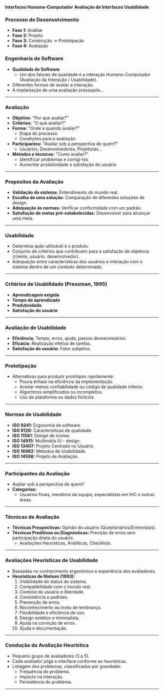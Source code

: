
**Interfaces Humano-Computador**
**Avaliação de Interfaces**
**Usabilidade**

### Processo de Desenvolvimento
- **Fase 1:** Análise
- **Fase 2:** Projeto
- **Fase 3:** Construção → Prototipação
- **Fase 4:** Avaliação

### Engenharia de Software
- **Qualidade de Software**
  - Um dos fatores de qualidade é a interação Humano-Computador (Avaliação da Interação / Usabilidade).
- Diferentes formas de avaliar a interação.
- A implantação de uma avaliação pressupõe...

---

### Avaliação
- **Objetivo:** "Por que avaliar?"
- **Critérios:** "O que avaliar?"
- **Forma:** "Onde e quando avaliar?"
  - Etapa do processo
  - Condições para a avaliação
- **Participantes:** "Avaliar sob a perspectiva de quem?"
  - Usuários, Desenvolvedores, Projetistas...
- **Métodos e técnicas:** "Como avaliar?"
  - Identificar problemas e corrigi-los
  - Aumentar produtividade e satisfação do usuário

---

### Propósitos da Avaliação
- **Validação do sistema:** Entendimento do mundo real.
- **Escolha de uma solução:** Comparação de diferentes soluções de design.
- **Adequação às normas:** Verificar conformidade com um padrão.
- **Satisfação de metas pré-estabelecidas:** Desenvolver para alcançar uma meta.

---

### Usabilidade
- Determina quão utilizável é o produto.
- Conjunto de critérios que contribuem para a satisfação de objetivos (cliente, usuário, desenvolvedor).
- Adequação entre características dos usuários e interação com o sistema dentro de um contexto determinado.

---

### Critérios de Usabilidade (Pressman, 1995)
- **Aprendizagem exigida**
- **Tempo de aprendizado**
- **Produtividade**
- **Satisfação do usuário**

---

### Avaliação de Usabilidade
- **Eficiência:** Tempo, erros, ajuda, passos desnecessários.
- **Eficácia:** Realização efetiva de tarefas.
- **Satisfação do usuário:** Fator subjetivo.

---

### Prototipação
- Alternativas para produzir protótipos rapidamente:
  - Pouca ênfase na eficiência da implementação.
  - Aceitar menos confiabilidade ou código de qualidade inferior.
  - Algoritmos simplificados ou incompletos.
  - Uso de plataforma ou dados fictícios.

---

### Normas de Usabilidade
- **ISO 9241:** Ergonomia de software.
- **ISO 9126:** Características de qualidade.
- **ISO 11581:** Design de ícones.
- **ISO 14915:** Multimídia IU - design.
- **ISO 13407:** Projeto Centrado no Usuário.
- **ISO 16982:** Métodos de Usabilidade.
- **ISO 14598:** Projeto de Avaliação.

---

### Participantes da Avaliação
- Avaliar sob a perspectiva de quem?
- **Categorias:**
  - Usuários finais, membros da equipe, especialistas em IHC e outras áreas.

---

### Técnicas de Avaliação
- **Técnicas Prospectivas:** Opinão do usuário (Questionários/Entrevistas).
- **Técnicas Preditivas ou Diagnósticas:** Previsão de erros sem participação direta do usuário.
  - Avaliações Heurísticas, Analíticas, Checklists.

---

### Avaliações Heurísticas de Usabilidade
- Baseadas no conhecimento ergonômico e experiência dos avaliadores.
- **Heurísticas de Nielsen (1993):**
  1. Visibilidade do status do sistema.
  2. Compatibilidade com o mundo real.
  3. Controle do usuário e liberdade.
  4. Consistência e padrões.
  5. Prevenção de erros.
  6. Reconhecimento ao invés de lembrança.
  7. Flexibilidade e eficiência de uso.
  8. Design estético e minimalista.
  9. Ajuda na correção de erros.
  10. Ajuda e documentação.

---

### Condução da Avaliação Heurística
- Pequeno grupo de avaliadores (3 a 5).
- Cada avaliador julga a interface conforme as heurísticas.
- Listagem dos problemas, classificados por gravidade:
  - Frequência do problema.
  - Impacto na interação.
  - Persistência do problema.

---
